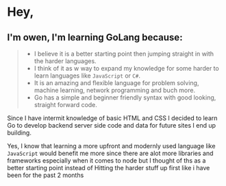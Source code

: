 # Hey,

## I'm owen, I'm learning GoLang because:
> - I believe it is a better starting point then jumping straight in with the harder languages.
> - I think of it as w way to expand my knowledge for some harder to learn languages like `JavaScript` or `C#`.
> - It is an amazing and flexible language for problem solving, machine learning, network programming and buch more.
> - Go has a simple and beginner friendly syntax with good looking, straight forward code.

Since I have intermit knowledge of basic HTML and CSS I decided to learn Go to develop backend server side code and data for future sites I end up building.

Yes, I know that learning a more upfront and modernly used language like `JavaScript` would benefit me more since there are alot more libraries and frameworks especially when it comes to node but I thought of ths as a better starting point instead of Hitting the harder stuff up first like i have been for the past 2 months
